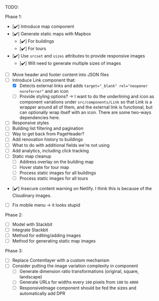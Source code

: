 TODO:

Phase 1:

- [✔️] Introduce map component
- [✔️] Generate static maps with Mapbox
  - [✔️] For buildings
  - [✔️] For tours
- [✔️] Use `srcset` and `sizes` attributes to provide responsive images
  - [✔️] Will need to generate multiple sizes of images
- [ ] Move header and footer content into JSON files
- [ ] Introduce Link component that:
  - [x] Detects external links and adds `target="_blank" rel="noopener noreferrer"` and an icon
  - [ ] Provide styling options? -> I want to do the underlining and icon as component variations under `src/components/Link` so that Link is a wrapper around all of them, and the external link is functional, but can optionally wrap itself with an icon. There are some two-ways dependencies here.
- [ ] Responsive styles
- [ ] Building list filtering and pagination
- [ ] Way to get back from PageHeader?
- [ ] Add renovation history to buildings
- [ ] What to do with additional fields we're not using
- [ ] Add analytics, including click tracking
- [ ] Static map cleanup
  - [ ] Address overlay on the building map
  - [ ] Hover state for tour map
  - [ ] Process static images for all buildings
  - [ ] Process static images for all tours
- [✔️] Insecure content warning on Netlify. I think this is because of the
  Cloudinary images.
- [ ] Fix mobile menu -> it looks stupid

Phase 2:

- [ ] Model with Stackbit
- [ ] Integrate Stackbit
- [ ] Method for editing/adding images
- [ ] Method for generating static map images

Phase 3:

- [ ] Replace Contentlayer with a custom mechanism
- [ ] Consider putting the image variation complexity in component
  - [ ] Generate dimension ratio transformations (original, square, landscape)
  - [ ] Generate URLs for widths every `100` pixels from `100` to `4000`
  - [ ] ResponsiveImage component should be fed the sizes and automatically add DPR
